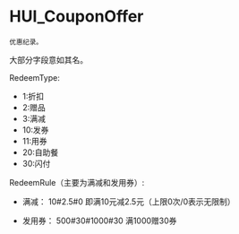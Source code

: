 # HUI_CouponOffer

    优惠纪录。

大部分字段意如其名。

RedeemType:
* 1:折扣
* 2:赠品
* 3:满减
* 10:发券
* 11:用券
* 20:自助餐
* 30:闪付

 
RedeemRule（主要为满减和发用券）:
* 满减：
        10#2.5#0
        即满10元减2.5元（上限0次/0表示无限制）


* 发用券：
        500#30#1000#30
        满1000赠30券
